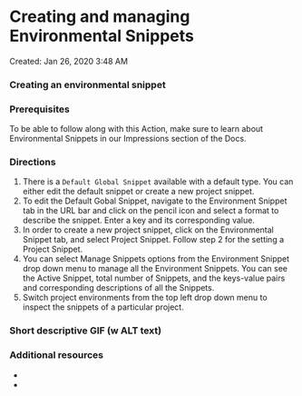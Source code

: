 # Creating and managing Environmental Snippets

Created: Jan 26, 2020 3:48 AM

### Creating an environmental snippet

### Prerequisites

To be able to follow along with this Action, make sure to learn about Environmental Snippets in our Impressions section of the Docs.

### Directions

1. There is a `Default Global Snippet` available with a default type. You can either edit the default snippet or create a new project snippet.
2. To edit the Default Gobal Snippet, navigate to the Environment Snippet tab in the URL bar and click on the pencil icon and select a format to describe the snippet. Enter a key and its corresponding value. 
3. In order to create a new project snippet, click on the Environmental Snippet tab, and select Project Snippet. Follow step 2 for the setting a Project Snippet.
4. You can select Manage Snippets options from the Environment Snippet drop down menu to manage all the Environment Snippets. You can see the Active Snippet, total number of Snippets, and the keys-value pairs and corresponding descriptions of all the Snippets. 
5. Switch project environments from the top left drop down menu to inspect the snippets of a particular project. 

### Short descriptive GIF (w ALT text)

### Additional resources

- 
- 
